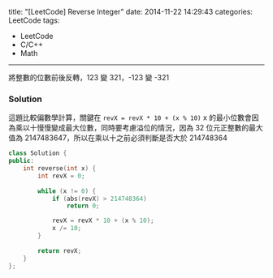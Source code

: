 title: "[LeetCode] Reverse Integer"
date: 2014-11-22 14:29:43
categories: LeetCode
tags:
- LeetCode
- C/C++
- Math
---
將整數的位數前後反轉，123 變 321，-123 變 -321

<!-- more -->

### Solution

這題比較偏數學計算，關鍵在
`revX = revX * 10 + (x % 10)`
x 的最小位數會因為乘以十慢慢變成最大位數，同時要考慮溢位的情況，因為 32 位元正整數的最大值為 2147483647，所以在乘以十之前必須判斷是否大於 214748364

``` c++
class Solution {
public:
    int reverse(int x) {
        int revX = 0;
        
        while (x != 0) {
            if (abs(revX) > 214748364)
                return 0;

            revX = revX * 10 + (x % 10);
            x /= 10;
        }
        
        return revX;
    }
};
```
